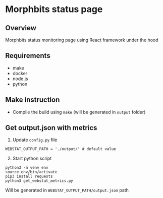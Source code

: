 # Morphbits status page

## Overview

Morphbits status monitoring page using React framework under the hood

## Requirements

- make
- docker
- node.js
- python

## Make instruction
* Compile the build using `make` (will be generated in `output` folder)

## Get output.json with metrics
1. Update `config.py` file
```
WEBSTAT_OUTPUT_PATH = './output/' # default value
```
2. Start python script
```
python3 -m venv env
source env/bin/activate
pip3 install requests
python3 get_webstat_metrics.py
```
Will be generated in `WEBSTAT_OUTPUT_PATH/output.json` path